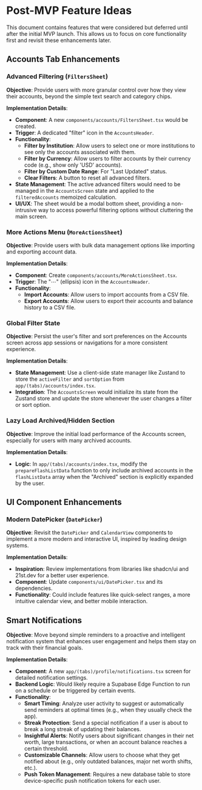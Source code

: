 # Post-MVP Feature Ideas

This document contains features that were considered but deferred until after the initial MVP launch. This allows us to focus on core functionality first and revisit these enhancements later.

## Accounts Tab Enhancements

### Advanced Filtering (`FiltersSheet`)

**Objective**: Provide users with more granular control over how they view their accounts, beyond the simple text search and category chips.

**Implementation Details**:
-   **Component**: A new `components/accounts/FiltersSheet.tsx` would be created.
-   **Trigger**: A dedicated "filter" icon in the `AccountsHeader`.
-   **Functionality**:
    -   **Filter by Institution**: Allow users to select one or more institutions to see only the accounts associated with them.
    -   **Filter by Currency**: Allow users to filter accounts by their currency code (e.g., show only 'USD' accounts).
    -   **Filter by Custom Date Range**: For "Last Updated" status.
    -   **Clear Filters**: A button to reset all advanced filters.
-   **State Management**: The active advanced filters would need to be managed in the `AccountsScreen` state and applied to the `filteredAccounts` memoized calculation.
-   **UI/UX**: The sheet would be a modal bottom sheet, providing a non-intrusive way to access powerful filtering options without cluttering the main screen.

### More Actions Menu (`MoreActionsSheet`)

**Objective**: Provide users with bulk data management options like importing and exporting account data.

**Implementation Details**:
-   **Component**: Create `components/accounts/MoreActionsSheet.tsx`.
-   **Trigger**: The "⋯" (ellipsis) icon in the `AccountsHeader`.
-   **Functionality**:
    -   **Import Accounts**: Allow users to import accounts from a CSV file.
    -   **Export Accounts**: Allow users to export their accounts and balance history to a CSV file.

### Global Filter State

**Objective**: Persist the user's filter and sort preferences on the Accounts screen across app sessions or navigations for a more consistent experience.

**Implementation Details**:
-   **State Management**: Use a client-side state manager like Zustand to store the `activeFilter` and `sortOption` from `app/(tabs)/accounts/index.tsx`.
-   **Integration**: The `AccountsScreen` would initialize its state from the Zustand store and update the store whenever the user changes a filter or sort option.

### Lazy Load Archived/Hidden Section

**Objective**: Improve the initial load performance of the Accounts screen, especially for users with many archived accounts.

**Implementation Details**:
-   **Logic**: In `app/(tabs)/accounts/index.tsx`, modify the `prepareFlashListData` function to only include archived accounts in the `flashListData` array when the "Archived" section is explicitly expanded by the user.


## UI Component Enhancements

### Modern DatePicker (`DatePicker`)

**Objective**: Revisit the `DatePicker` and `CalendarView` components to implement a more modern and interactive UI, inspired by leading design systems.

**Implementation Details**:
-   **Inspiration**: Review implementations from libraries like shadcn/ui and 21st.dev for a better user experience.
-   **Component**: Update `components/ui/DatePicker.tsx` and its dependencies.
-   **Functionality**: Could include features like quick-select ranges, a more intuitive calendar view, and better mobile interaction.

## Smart Notifications

**Objective**: Move beyond simple reminders to a proactive and intelligent notification system that enhances user engagement and helps them stay on track with their financial goals.

**Implementation Details**:
-   **Component**: A new `app/(tabs)/profile/notifications.tsx` screen for detailed notification settings.
-   **Backend Logic**: Would likely require a Supabase Edge Function to run on a schedule or be triggered by certain events.
-   **Functionality**:
    -   **Smart Timing**: Analyze user activity to suggest or automatically send reminders at optimal times (e.g., when they usually check the app).
    -   **Streak Protection**: Send a special notification if a user is about to break a long streak of updating their balances.
    -   **Insightful Alerts**: Notify users about significant changes in their net worth, large transactions, or when an account balance reaches a certain threshold.
    -   **Customizable Channels**: Allow users to choose what they get notified about (e.g., only outdated balances, major net worth shifts, etc.).
    -   **Push Token Management**: Requires a new database table to store device-specific push notification tokens for each user.
